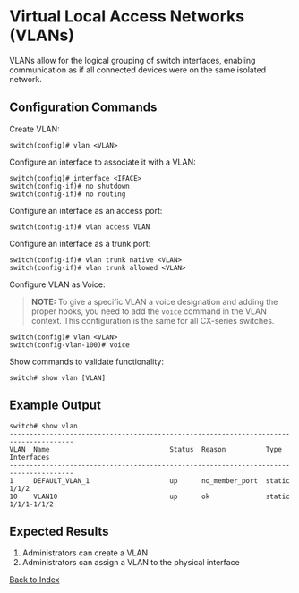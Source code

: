 # Virtual Local Access Networks (VLANs)

VLANs allow for the logical grouping of switch interfaces, enabling communication as if all connected devices were on the same isolated network.

## Configuration Commands

Create VLAN:

```text
switch(config)# vlan <VLAN>
```

Configure an interface to associate it with a VLAN:

```text
switch(config)# interface <IFACE>
switch(config-if)# no shutdown
switch(config-if)# no routing
```

Configure an interface as an access port:

```text
switch(config-if)# vlan access VLAN
```

Configure an interface as a trunk port:

```text
switch(config-if)# vlan trunk native <VLAN>
switch(config-if)# vlan trunk allowed <VLAN>
```

Configure VLAN as Voice:

> **NOTE:** To give a specific VLAN a voice designation and adding the proper hooks, you need to add the `voice` command in the VLAN context.
> This configuration is the same for all CX-series switches.

```text
switch(config)# vlan <VLAN>
switch(config-vlan-100)# voice
```

Show commands to validate functionality:

```text
switch# show vlan [VLAN]
```

## Example Output

```text
switch# show vlan
--------------------------------------------------------------------------------------
VLAN  Name                              Status  Reason          Type      Interfaces
--------------------------------------------------------------------------------------
1     DEFAULT_VLAN_1                    up      no_member_port  static    1/1/2
10    VLAN10                            up      ok              static    1/1/1-1/1/2
```

## Expected Results

1. Administrators can create a VLAN
1. Administrators can assign a VLAN to the physical interface

[Back to Index](../index.md)
